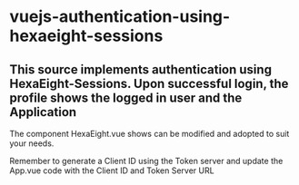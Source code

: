 # vuejs-authentication-using-hexaeight-sessions

## This source implements authentication using HexaEight-Sessions. Upon successful login, the profile shows the logged in user and the Application

The component HexaEight.vue shows can be modified and adopted to suit your needs.

Remember to generate a Client ID using the Token server and update the App.vue code with the Client ID and Token Server URL 
